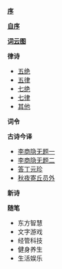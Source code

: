 **[序](xu.md)** 

**[自序](zi_xu.md)** 

**[词云图](word_cloud.md)** 

**律诗** 
- [五绝](wu_jue/README.md)
- [五律](wu_lv/README.md)
- [七绝](qi_jue/README.md)
- [七律](qi_lv/README.md)
- [其他](other.md) 

**词令** 

**古诗今译**
- [李商隐无题一](translate/01.md)
- [李商隐无题二](translate/02.md)
- [答丁元珍](translate/03.md)
- [秋夜寄丘员外](translate/04.md)

 **新诗** 
 
**随笔** 
- 东方智慧
- 文字游戏
- 经管科技
- 健身养生
- 生活娱乐
